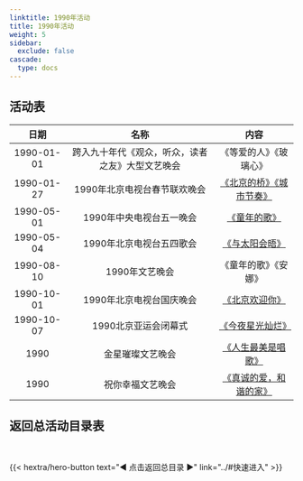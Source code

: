 ```yaml
---
linktitle: 1990年活动
title: 1990年活动
weight: 5
sidebar:
  exclude: false
cascade:
  type: docs
---
```


## 活动表

|日期|名称|内容|
|:-----:|:-----:|:-----:|
|1990-01-01|跨入九十年代《观众，听众，读者之友》大型文艺晚会|《等爱的人》《玻璃心》|
|1990-01-27|1990年北京电视台春节联欢晚会|[《北京的桥》《城市节奏》](../1990/19900127/)|
|1990-05-01|1990年中央电视台五一晚会|[《童年的歌》](../1990/19900501/)|
|1990-05-04|1990年北京电视台五四歌会|[《与太阳会晤》](../1990/19900504/)|
|1990-08-10|1990年文艺晚会|《童年的歌》《安娜》|
|1990-10-01|1990年北京电视台国庆晚会|[《北京欢迎你》](../1990/19901001/)|
|1990-10-07|1990北京亚运会闭幕式|[《今夜星光灿烂》](../1990/19901007/)|
|1990|金星璀璨文艺晚会|[《人生最美是唱歌》](../1990/1990/#金星璀璨文艺晚会)|
|1990|祝你幸福文艺晚会|[《真诚的爱，和谐的家》](../1990/1990/#祝你幸福文艺晚会)|





## 返回总活动目录表

<br>

{{< hextra/hero-button text="◀ 点击返回总目录 ▶" link="../#快速进入" >}}
